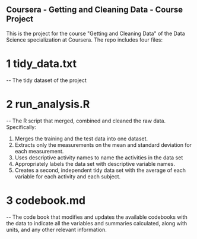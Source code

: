 ## Coursera - Getting and Cleaning Data - Course Project

This is the project for the course "Getting and Cleaning Data" of the Data Science specialization at Coursera. The repo includes four files:

# 1 tidy_data.txt

-- The tidy dataset of the project

# 2 run_analysis.R

-- The R script that merged, combined and cleaned the raw data. Specifically:
   1) Merges the training and the test data into one dataset.
   2) Extracts only the measurements on the mean and standard deviation for each measurement. 
   3) Uses descriptive activity names to name the activities in the data set
   4) Appropriately labels the data set with descriptive variable names. 
   5) Creates a second, independent tidy data set with the average of each variable for each activity and each subject.

# 3 codebook.md

-- The code book that modifies and updates the available codebooks with the data to indicate all the variables and summaries calculated, along with units, and any other relevant information.
